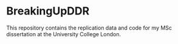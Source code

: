 # BreakingUpDDR
This repository contains the replication data and code for my MSc dissertation at the University College London.
